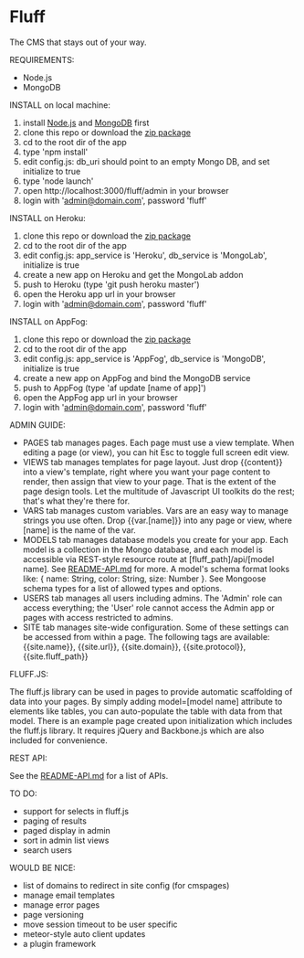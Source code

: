 Fluff
=====

The CMS that stays out of your way.


REQUIREMENTS: 

- Node.js
- MongoDB

INSTALL on local machine:

1. install [Node.js](http://nodejs.org) and [MongoDB](http://mongodb.org) first
2. clone this repo or download the [zip package](https://github.com/jgildred/fluff/archive/master.zip)
3. cd to the root dir of the app
4. type 'npm install'
5. edit config.js: db_uri should point to an empty Mongo DB, and set initialize to true
6. type 'node launch'
7. open http://localhost:3000/fluff/admin in your browser
8. login with 'admin@domain.com', password 'fluff'

INSTALL on Heroku:

1. clone this repo or download the [zip package](https://github.com/jgildred/fluff/archive/master.zip)
2. cd to the root dir of the app
3. edit config.js: app_service is 'Heroku', db_service is 'MongoLab', initialize is true
4. create a new app on Heroku and get the MongoLab addon
5. push to Heroku (type 'git push heroku master')
6. open the Heroku app url in your browser
7. login with 'admin@domain.com', password 'fluff'

INSTALL on AppFog:

1. clone this repo or download the [zip package](https://github.com/jgildred/fluff/archive/master.zip)
2. cd to the root dir of the app
3. edit config.js: app_service is 'AppFog', db_service is 'MongoDB', initialize is true
4. create a new app on AppFog and bind the MongoDB service
5. push to AppFog (type 'af update [name of app]')
6. open the AppFog app url in your browser
7. login with 'admin@domain.com', password 'fluff'

ADMIN GUIDE:

- PAGES tab manages pages. Each page must use a view template. When editing a page (or view), you can hit Esc to toggle full screen edit view.
- VIEWS tab manages templates for page layout. Just drop {{content}} into a view's template, right where you want your page content to render, then assign that view to your page. That is the extent of the page design tools. Let the multitude of Javascript UI toolkits do the rest; that's what they're there for.
- VARS tab manages custom variables. Vars are an easy way to manage strings you use often. Drop {{var.[name]}} into any page or view, where [name] is the name of the var.
- MODELS tab manages database models you create for your app. Each model is a collection in the Mongo database, and each model is accessible via REST-style resource route at [fluff_path]/api/[model name]. See [README-API.md](README-API.md) for more. A model's schema format looks like: { name: String, color: String, size: Number }. See Mongoose schema types for a list of allowed types and options.
- USERS tab manages all users including admins. The 'Admin' role can access everything; the 'User' role cannot access the Admin app or pages with access restricted to admins.
- SITE tab manages site-wide configuration. Some of these settings can be accessed from within a page. The following tags are available: {{site.name}}, {{site.url}}, {{site.domain}}, {{site.protocol}}, {{site.fluff_path}}

FLUFF.JS:

The fluff.js library can be used in pages to provide automatic scaffolding of data into your pages. By simply adding model=[model name] attribute to elements like tables, you can auto-populate the table with data from that model. There is an example page created upon initialization which includes the fluff.js library. It requires jQuery and Backbone.js which are also included for convenience.

REST API:

See the [README-API.md](README-API.md) for a list of APIs.

TO DO:

- support for selects in fluff.js
- paging of results
- paged display in admin
- sort in admin list views
- search users

WOULD BE NICE:

- list of domains to redirect in site config (for cmspages)
- manage email templates
- manage error pages
- page versioning
- move session timeout to be user specific
- meteor-style auto client updates
- a plugin framework

